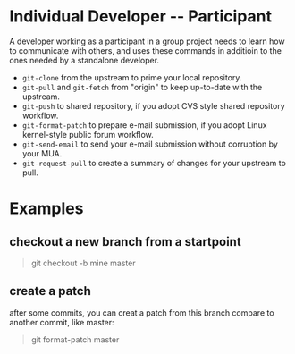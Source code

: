# Individual Developer -- Participant #

A developer working as a participant in a group project needs to learn how to communicate with others, and uses these commands in additioin to the ones needed by a standalone developer.

 - `git-clone` from the upstream to prime your local repository.
 - `git-pull` and `git-fetch` from "origin" to keep up-to-date with the upstream.
 - `git-push` to shared repository, if you adopt CVS style shared repository workflow.
 - `git-format-patch` to prepare e-mail submission, if you adopt Linux kernel-style public forum workflow.
 - `git-send-email` to send your e-mail submission without corruption by your MUA.
 - `git-request-pull` to create a summary of changes for your upstream to pull.



# Examples #

## checkout a new branch from a startpoint ##

> git checkout -b mine master


## create a patch ##

after some commits, you can creat a patch from this branch compare to another commit, like master:

> git format-patch master

